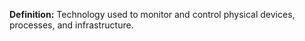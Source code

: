 **Definition:**
 Technology used to monitor and control physical devices, processes, and infrastructure.